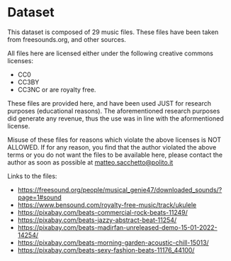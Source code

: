 # Dataset

This dataset is composed of 29 music files.
These files have been taken from freesounds.org, and other sources.

All files here are licensed either under the following creative commons licenses:
- CC0
- CC3BY
- CC3NC
or are royalty free.

These files are provided here, and have been used JUST for research purposes (educational reasons).
The aforementioned research purposes did generate any revenue, thus the use was in line with the aformentioned license.

Misuse of these files for reasons which violate the above licenses is NOT ALLOWED.
If for any reason, you find that the author violated the above terms or you do not want the files to be available here, please contact the author as soon as possible at matteo.sacchetto@polito.it

Links to the files:
- https://freesound.org/people/musical_genie47/downloaded_sounds/?page=1#sound
- https://www.bensound.com/royalty-free-music/track/ukulele
- https://pixabay.com/beats-commercial-rock-beats-11249/
- https://pixabay.com/beats-jazzy-abstract-beat-11254/
- https://pixabay.com/beats-madirfan-unreleased-demo-15-01-2022-14254/
- https://pixabay.com/beats-morning-garden-acoustic-chill-15013/
- https://pixabay.com/beats-sexy-fashion-beats-11176_44100/
